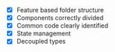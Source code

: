 - [x] Feature based folder structure
- [x] Components correctly divided
- [x] Common code clearly identified
- [x] State management
- [x] Decoupled types